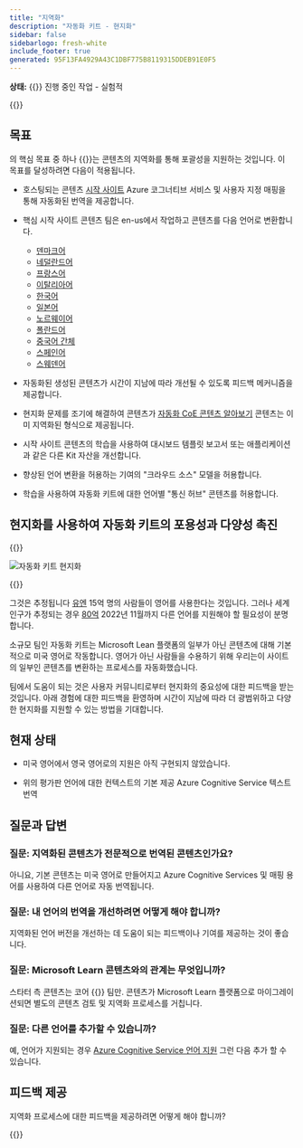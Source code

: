 ```yaml
---
title: "지역화"
description: "자동화 키트 - 현지화"
sidebar: false
sidebarlogo: fresh-white
include_footer: true
generated: 95F13FA4929A43C1DBF775B8119315DDEB91E0F5
---
```


**상태:** {{<externalImage src="https://github.githubassets.com/images/icons/emoji/unicode/1f6a7.png" size="16x16" text="Construction Icon">}} 진행 중인 작업 - 실험적

{{<toc>}}

## 목표

의 핵심 목표 중 하나 {{<product-name>}}는 콘텐츠의 지역화를 통해 포괄성을 지원하는 것입니다. 이 목표를 달성하려면 다음이 적용됩니다.

- 호스팅되는 콘텐츠 [시작 사이트](https://aka.ms/ak4pp/starter) Azure 코그너티브 서비스 및 사용자 지정 매핑을 통해 자동화된 번역을 제공합니다.

- 핵심 시작 사이트 콘텐츠 팀은 en-us에서 작업하고 콘텐츠를 다음 언어로 변환합니다.

  - [덴마크어](https://microsoft.github.io/powercat-automation-kit/da/)
  - [네덜란드어](https://microsoft.github.io/powercat-automation-kit/nl/)
  - [프랑스어](https://microsoft.github.io/powercat-automation-kit/fr/)
  - [이탈리아어](https://microsoft.github.io/powercat-automation-kit/it/)
  - [한국어](https://microsoft.github.io/powercat-automation-kit/ko/)
  - [일본어](https://microsoft.github.io/powercat-automation-kit/ja/)
  - [노르웨이어](https://microsoft.github.io/powercat-automation-kit/nb/)
  - [폴란드어](https://microsoft.github.io/powercat-automation-kit/pl/)
  - [중국어 간체](https://microsoft.github.io/powercat-automation-kit/zh-hans)
  - [스페인어](https://microsoft.github.io/powercat-automation-kit/es/)
  - [스웨덴어](https://microsoft.github.io/powercat-automation-kit/sv/)

- 자동화된 생성된 콘텐츠가 시간이 지남에 따라 개선될 수 있도록 피드백 메커니즘을 제공합니다.

- 현지화 문제를 조기에 해결하여 콘텐츠가 [자동화 CoE 콘텐츠 알아보기](https://aka.ms/AutomationCoE) 콘텐츠는 이미 지역화된 형식으로 제공됩니다.

- 시작 사이트 콘텐츠의 학습을 사용하여 대시보드 템플릿 보고서 또는 애플리케이션과 같은 다른 Kit 자산을 개선합니다.

- 향상된 언어 변환을 허용하는 기여의 "크라우드 소스" 모델을 허용합니다.

- 학습을 사용하여 자동화 키트에 대한 언어별 "통신 허브" 콘텐츠를 허용합니다.

## 현지화를 사용하여 자동화 키트의 포용성과 다양성 촉진

{{<border>}}

![자동화 키트 현지화](/images/automation-kit-localization.png)

{{</border>}}

그것은 추정됩니다 [유엔](https://hr.un.org/unhq/languages/english) 15억 명의 사람들이 영어를 사용한다는 것입니다. 그러나 세계 인구가 추정되는 경우 [80억](https://www.un.org/en/desa/world-population-reach-8-billion-15-november-2022) 2022년 11월까지 다른 언어를 지원해야 할 필요성이 분명합니다.

소규모 팀인 자동화 키트는 Microsoft Lean 플랫폼의 일부가 아닌 콘텐츠에 대해 기본적으로 미국 영어로 작동합니다. 영어가 아닌 사람들을 수용하기 위해 우리는이 사이트의 일부인 콘텐츠를 변환하는 프로세스를 자동화했습니다.

팀에서 도움이 되는 것은 사용자 커뮤니티로부터 현지화의 중요성에 대한 피드백을 받는 것입니다. 아래 경험에 대한 피드백을 환영하며 시간이 지남에 따라 더 광범위하고 다양한 현지화를 지원할 수 있는 방법을 기대합니다.

## 현재 상태

- 미국 영어에서 영국 영어로의 지원은 아직 구현되지 않았습니다.

- 위의 평가판 언어에 대한 컨텍스트의 기본 제공 Azure Cognitive Service 텍스트 번역

## 질문과 답변

### **질문:** 지역화된 콘텐츠가 전문적으로 번역된 콘텐츠인가요?

아니요, 기본 콘텐츠는 미국 영어로 만들어지고 Azure Cognitive Services 및 매핑 용어를 사용하여 다른 언어로 자동 번역됩니다.

### **질문:** 내 언어의 번역을 개선하려면 어떻게 해야 합니까?

지역화된 언어 버전을 개선하는 데 도움이 되는 피드백이나 기여를 제공하는 것이 좋습니다.

### **질문:** Microsoft Learn 콘텐츠와의 관계는 무엇입니까?

스타터 측 콘텐츠는 코어 {{<product-name>}} 팀만. 콘텐츠가 Microsoft Learn 플랫폼으로 마이그레이션되면 별도의 콘텐츠 검토 및 지역화 프로세스를 거칩니다.

### **질문:** 다른 언어를 추가할 수 있습니까?

예, 언어가 지원되는 경우 [Azure Cognitive Service 언어 지원](https://learn.microsoft.com/azure/cognitive-services/language-support) 그런 다음 추가 할 수 있습니다.

## 피드백 제공

지역화 프로세스에 대한 피드백을 제공하려면 어떻게 해야 합니까?

{{<questions name="/content/ko/localization.json" completed="질문을 완료해 주셔서 감사합니다" showNavigationButtons="false" locale="ko">}}
